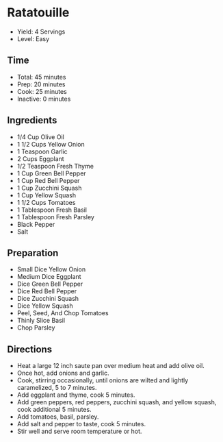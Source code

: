 # Ratatouille

* Yield: 4 Servings
* Level: Easy

## Time

* Total: 45 minutes
* Prep: 20 minutes
* Cook: 25 minutes
* Inactive: 0 minutes

## Ingredients

* 1/4 Cup Olive Oil
* 1 1/2 Cups Yellow Onion
* 1 Teaspoon Garlic
* 2 Cups Eggplant
* 1/2 Teaspoon Fresh Thyme
* 1 Cup Green Bell Pepper
* 1 Cup Red Bell Pepper
* 1 Cup Zucchini Squash
* 1 Cup Yellow Squash
* 1 1/2 Cups Tomatoes
* 1 Tablespoon Fresh Basil
* 1 Tablespoon Fresh Parsley
* Black Pepper
* Salt

## Preparation

* Small Dice Yellow Onion
* Medium Dice Eggplant
* Dice Green Bell Pepper
* Dice Red Bell Pepper
* Dice Zucchini Squash
* Dice Yellow Squash
* Peel, Seed, And Chop Tomatoes
* Thinly Slice Basil
* Chop Parsley

## Directions

* Heat a large 12 inch saute pan over medium heat and add olive oil.
* Once hot, add onions and garlic.
* Cook, stirring occasionally, until onions are wilted and lightly caramelized, 5 to 7 minutes.
* Add eggplant and thyme, cook 5 minutes.
* Add green peppers, red peppers, zucchini squash, and yellow squash, cook additional 5 minutes.
* Add tomatoes, basil, parsley.
* Add salt and pepper to taste, cook 5 minutes.
* Stir well and serve room temperature or hot.
